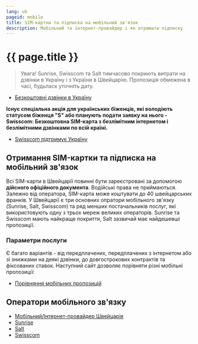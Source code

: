 ```yaml
---
lang: uk
pageid: mobile
title: SIM-картки та підписка на мобільний зв'язок
description: Мобільний та інтернет-провайдер і як отримати підписку
---
```

# {{ page.title }}

> Увага! Sunrise, Swisscom та Salt тимчасово покриють витрати на дзвінки в Україну і з України в Швейцарію. Пропозиція обмежена в часі, будьласк уточніть дату.
- [Безкоштовні дзвінки в Україну](https://www.blick.ch/wirtschaft/anrufe-und-roaming-kostenlos-swisscom-sunrise-und-salt-unterstuetzen-die-ukraine-id17279915.html)



**Існує спеціальна акція для українських біженців, які володіють статусом біженця "S" або планують подати заявку на нього - Swisscom: Безкоштовна SIM-карта з безлімітним інтернетом і безлімітними дзвінками по всій країні.**
- [Swisscom підтримує Україну](https://www.swisscom.ch/de/privatkunden/ukraine-ukr.html)


## Отримання SIM-картки та підписка на мобільний зв'язок 
Всі SIM-карти в Швейцарії повинні бути зареєстровані за допомогою **дійсного офіційного документа**. 
Водійські права не приймаються. Залежно від оператора, SIM-карта може коштувати до 40 швейцарських франків. 
У Швейцарії є три основних опратори мобільного зв'язку (Sunrise, Salt, Swisscom) та ряд менших постачальників послуг, які використовують одну з трьох мереж великих операторів. Sunrise та Swisscom мають найкраще покриття, Salt зазвичай має найдешевші пропозиції.


### Параметри послуги 
Є багато варіантів - від передплачених, передплачених з інтернетом або зі знижками на деякі дзвінки, до довгострокових контрактів та фіксованих ставок. Наступний сайт дозволяє порівняти різні мобільні пропозиції:

- [Порівняння мобільних пропозицій](https://www.dschungelkompass.ch)


## Оператори мобільного зв'язку
- [Мобільний/Інтернет-провайдер Швейцарія](https://www.providerliste.ch/provider/mobile.html)
- [Sunrise](https://www.sunrise.ch/en/home)
- [Salt](https://fiber.salt.ch/en)
- [Swisscom](https://www.swisscom.ch/en/residential.html)



